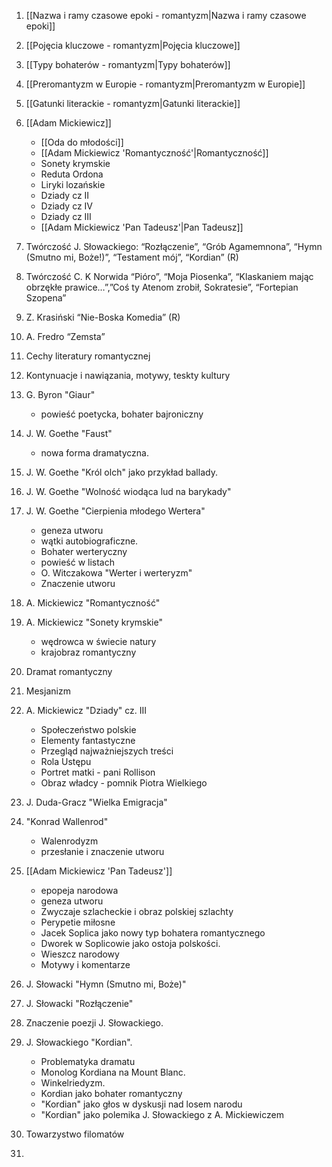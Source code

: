 1. [[Nazwa i ramy czasowe epoki - romantyzm|Nazwa i ramy czasowe epoki]]
2. [[Pojęcia kluczowe - romantyzm|Pojęcia kluczowe]]
3. [[Typy bohaterów - romantyzm|Typy bohaterów]]
4. [[Preromantyzm w Europie - romantyzm|Preromantyzm w Europie]]
5. [[Gatunki literackie - romantyzm|Gatunki literackie]]
6. [[Adam Mickiewicz]]
	- [[Oda do młodości]]
	- [[Adam Mickiewicz 'Romantyczność'|Romantyczność]]
	- Sonety krymskie
	- Reduta Ordona
	- Liryki lozańskie
	- Dziady cz II
	- Dziady cz IV
	- Dziady cz III
	- [[Adam Mickiewicz 'Pan Tadeusz'|Pan Tadeusz]]
1. Twórczość J. Słowackiego: “Rozłączenie”, “Grób Agamemnona”, “Hymn (Smutno mi, Boże!)”, “Testament mój”, “Kordian” (R)
2. Twórczość C. K Norwida “Pióro”, “Moja Piosenka”, “Klaskaniem mając obrzękłe prawice…”,”Coś ty Atenom zrobił, Sokratesie”, “Fortepian Szopena”
3. Z. Krasiński “Nie-Boska Komedia” (R)
4. A. Fredro “Zemsta”
5. Cechy literatury romantycznej
6. Kontynuacje i nawiązania, motywy, teskty kultury

7.  G. Byron "Giaur" 
	- powieść poetycka, bohater bajroniczny
8. J. W. Goethe "Faust" 
	- nowa forma dramatyczna.
9. J. W. Goethe "Król olch" jako przykład ballady.
10. J. W. Goethe "Wolność wiodąca lud na barykady"
11. J. W. Goethe "Cierpienia młodego Wertera"
	- geneza utworu
	- wątki autobiograficzne.
	- Bohater werteryczny
	- powieść w listach
	- O. Witczakowa "Werter i werteryzm" 
	- Znaczenie utworu
13. A. Mickiewicz "Romantyczność"
14. A. Mickiewicz "Sonety krymskie"
	- wędrowca w świecie natury
	- krajobraz romantyczny
15. Dramat romantyczny
16. Mesjanizm
17. A. Mickiewicz "Dziady" cz. III
	- Społeczeństwo polskie
	- Elementy fantastyczne
	- Przegląd najważniejszych treści
	- Rola Ustępu 
	- Portret matki - pani Rollison
	- Obraz władcy - pomnik Piotra Wielkiego
18. J. Duda-Gracz "Wielka Emigracja"
19. "Konrad Wallenrod"
	- Walenrodyzm
	- przesłanie i znaczenie utworu
20. [[Adam Mickiewicz 'Pan Tadeusz']] 
	- epopeja narodowa
	- geneza utworu
	- Zwyczaje szlacheckie i obraz polskiej szlachty
	- Perypetie miłosne
	- Jacek Soplica jako nowy typ bohatera romantycznego
	- Dworek w Soplicowie jako ostoja polskości.
	- Wieszcz narodowy
	- Motywy i komentarze
21.  J. Słowacki "Hymn (Smutno mi, Boże)"
22.  J. Słowacki "Rozłączenie"
23. Znaczenie poezji J. Słowackiego.
24. J. Słowackiego "Kordian".
	- Problematyka dramatu
	- Monolog Kordiana na Mount Blanc.
	- Winkelriedyzm.
	- Kordian jako bohater romantyczny
	- "Kordian" jako głos w dyskusji nad losem narodu
	- "Kordian" jako polemika J. Słowackiego z A. Mickiewiczem
25. Towarzystwo filomatów
26. 